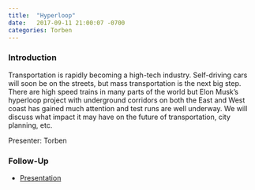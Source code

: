 ```yaml
---
title:  "Hyperloop"
date:   2017-09-11 21:00:07 -0700
categories: Torben
---
```


### Introduction

Transportation is rapidly becoming a high-tech industry. Self-driving cars will soon be on the streets, but mass transportation is the next big step. There are high speed trains in many parts of the world but Elon Musk’s hyperloop project with underground corridors on both the East and West coast has gained much attention and test runs are well underway. We will discuss what impact it may have on the future of transportation, city planning, etc.

Presenter: Torben

### Follow-Up

* [Presentation](/assets/present/hyperloop.pdf) 
